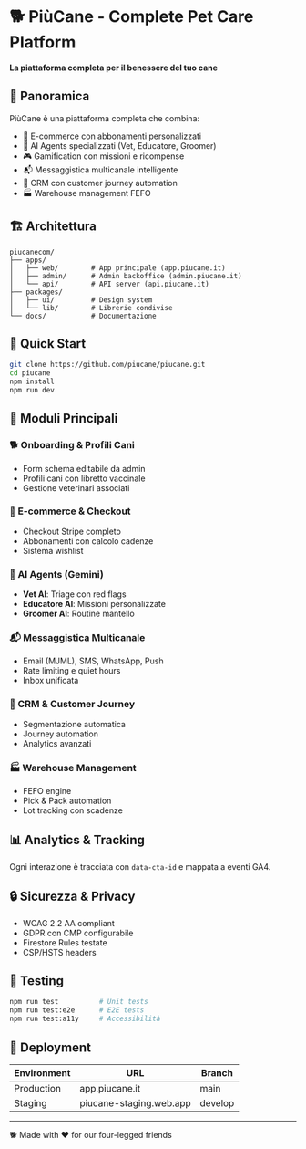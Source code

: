 # 🐕 PiùCane - Complete Pet Care Platform

**La piattaforma completa per il benessere del tuo cane**

## 🎯 Panoramica

PiùCane è una piattaforma completa che combina:
- 🛒 E-commerce con abbonamenti personalizzati
- 🤖 AI Agents specializzati (Vet, Educatore, Groomer)
- 🎮 Gamification con missioni e ricompense
- 📬 Messaggistica multicanale intelligente
- 👥 CRM con customer journey automation
- 🏭 Warehouse management FEFO

## 🏗️ Architettura

```
piucanecom/
├── apps/
│   ├── web/        # App principale (app.piucane.it)
│   ├── admin/      # Admin backoffice (admin.piucane.it)
│   └── api/        # API server (api.piucane.it)
├── packages/
│   ├── ui/         # Design system
│   └── lib/        # Librerie condivise
└── docs/           # Documentazione
```

## 🚀 Quick Start

```bash
git clone https://github.com/piucane/piucane.git
cd piucane
npm install
npm run dev
```

## 🧩 Moduli Principali

### 🐕 Onboarding & Profili Cani
- Form schema editabile da admin
- Profili cani con libretto vaccinale
- Gestione veterinari associati

### 🛒 E-commerce & Checkout  
- Checkout Stripe completo
- Abbonamenti con calcolo cadenze
- Sistema wishlist

### 🤖 AI Agents (Gemini)
- **Vet AI**: Triage con red flags
- **Educatore AI**: Missioni personalizzate  
- **Groomer AI**: Routine mantello

### 📬 Messaggistica Multicanale
- Email (MJML), SMS, WhatsApp, Push
- Rate limiting e quiet hours
- Inbox unificata

### 👥 CRM & Customer Journey
- Segmentazione automatica
- Journey automation
- Analytics avanzati

### 🏭 Warehouse Management
- FEFO engine
- Pick & Pack automation
- Lot tracking con scadenze

## 📊 Analytics & Tracking

Ogni interazione è tracciata con `data-cta-id` e mappata a eventi GA4.

## 🔒 Sicurezza & Privacy

- WCAG 2.2 AA compliant
- GDPR con CMP configurabile
- Firestore Rules testate
- CSP/HSTS headers

## 🧪 Testing

```bash
npm run test          # Unit tests
npm run test:e2e      # E2E tests  
npm run test:a11y     # Accessibilità
```

## 🚀 Deployment

| Environment | URL | Branch |
|-------------|-----|--------|
| Production | app.piucane.it | main |
| Staging | piucane-staging.web.app | develop |

---

🐕 Made with ❤️ for our four-legged friends
